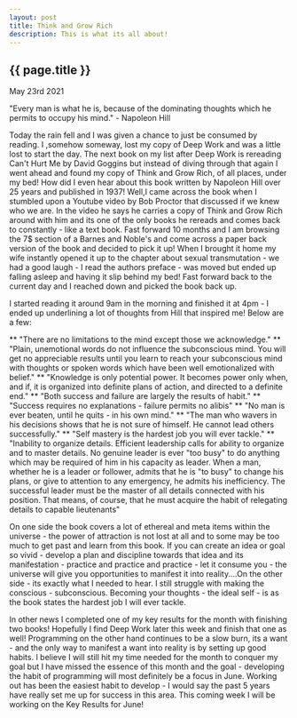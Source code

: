 ```yaml
---
layout: post
title: Think and Grow Rich 
description: This is what its all about!
---
```


{{ page.title }}
----------------

<p class="meta">May 23rd 2021</p>

"Every man is what he is, because of the dominating thoughts which he permits to occupy his mind." - Napoleon Hill

Today the rain fell and I was given a chance to just be consumed by reading. I ,somehow someway, lost my copy of Deep Work and was a little lost to start the day. The next book on my list after Deep Work is rereading Can't Hurt Me by David Goggins but instead of diving through that again I went ahead and found my copy of Think and Grow Rich, of all places, under my bed! How did I even hear about this book written by Napoleon Hill over 25 years and published in 1937! Well,I came across the book when I stumbled upon a Youtube video by Bob Proctor that discussed if we knew who we are. In the video he says he carries a copy of Think and Grow Rich around with him and its one of the only books he rereads and comes back to constantly - like a text book. Fast forward 10 months and I am browsing the 7$ section of a Barnes and Noble's and come across a paper back version of the book and decided to pick it up! When I brought it home my wife instantly opened it up to the chapter about sexual transmutation - we had a good laugh - I read the authors preface - was moved but ended up falling asleep and having it slip behind my bed!  Fast forward back to the current day and I reached down and picked the book back up. 

I started reading it around 9am in the morning and finished it at 4pm - I ended up underlining a lot of thoughts from Hill that inspired me! Below are a few:

** "There are no limitations to the mind except those we acknowledge." 
** "Plain, unemotional words do not influence the subconscious mind. You will get no appreciable results until you learn to reach your subconscious mind with thoughts or spoken words which have been well emotionalized with belief."
** "Knowledge is only potential power. It becomes power only when, and if, it is organized into definite plans of action, and directed to a definite end." 
** "Both success and failure are largely the results of habit."
** "Success requires no explanations - failure permits no alibis"
** "No man is ever beaten, until he quits - in his own mind." 
** "The man who wavers in his decisions shows that he is not sure of himself. He cannot lead others successfully."
** "Self mastery is the hardest job you will ever tackle."
** "Inability to organize details. Efficient leadership calls for ability to organize and to master details. No genuine leader is ever "too busy" to do anything which may be required of him in his capacity as leader. When a man, whether he is a leader or follower, admits that he is "to busy" to change his plans, or give to attention to any emergency, he admits his inefficiency. The successful leader must be the master of all details connected with his position. That means, of course, that he must acquire the habit of relegating details to capable lieutenants" 

On one side the book covers a lot of ethereal and meta items within the universe - the power of attraction is not lost at all and to some may be too much to get past and learn from this book. If you can create an idea or goal so vivid - develop a plan and discipline towards that idea and its manifestation - practice and practice and practice - let it consume you - the universe will give you opportunities to manifest it into reality....On the other side - its exactly what I needed to hear. I still struggle with making the conscious - subconscious. Becoming your thoughts - the ideal self - is as the book states the hardest job I will ever tackle.

In other news I completed one of my key results for the month with finishing two books! Hopefully I find Deep Work later this week and finish that one as well! Programming on the other hand continues to be a slow burn, its a want - and the only way to manifest a want into reality is by setting up good habits. I believe I will still hit my time needed for the month to conquer my goal but I have missed the essence of this month and the goal - developing the habit of programming will most definitely be a focus in June. Working out has been the easiest habit to develop - I would say the past 5 years have really set me up for success in this area.  This coming week I will be working on the Key Results for June! 


